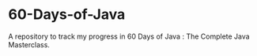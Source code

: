 # 60-Days-of-Java
A repository to track my progress in 60 Days of Java : The Complete Java Masterclass.
